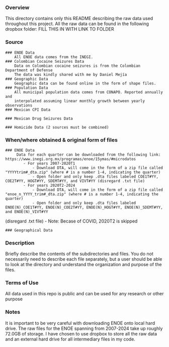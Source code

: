 ### Overview
This directory contains only this README describing the raw data used throughout this project. 
All the raw data can be found in the following dropbox folder: FILL THIS IN WITH LINK TO FOLDER 
### Source
    ### ENOE Data 
        All ENOE data comes from the INEGI. 
    ### Colombian Cocaine Seizures Data
        Data on Colombian cocaine seizures is from the Colombian Department of Defense 
        The data was kindly shared with me by Daniel Mejía 
    ### Geographic Data 
        Geographic data can be found online in the form of shape files. 
    ### Population Data 
        All municipal population data comes from CONAPO. Reported annually and 
        interpolated assuming linear monthly growth between yearly observations
    ### Mexican CPI Data 

    ### Mexican Drug Seizures Data 

    ### Homicide Data (2 sources must be combined)

### When/where obtained & original form of files
    ### ENOE Data 
         Data for each quarter can be downloaded from the following link: https://www.inegi.org.mx/programas/enoe/15ymas/#microdatos
            - For years 2007-2020T1
                - Download DTA, will come in the form of a zip file called "YYYYtrim#_dta.zip" (where # is a number 1-4, indicating the quarter)
                - Open folder and only keep .dta files labeled COE1T#YY, COE2T#YY, HOGT#YY, SDEMT#YY, and VIVT#YY (disregard .txt file)
            - For years 2020T2-2024
                - Download DTA, will come in the form of a zip file called "enoe_n_YYYY_trim#_dta.zip" (where # is a number 1-4, indicating the quarter)
                - Open folder and only keep .dta files labeled ENOE(N)_COE1T#YY, ENOE(N)_COE2T#YY, ENOE(N)_HOGT#YY, ENOE(N)_SDEMT#YY, and ENOE(N)_VIVT#YY 
(disregard .txt file)
                - Note: Becase of COVID, 2020T2 is skipped

    ### Geographical Data 

### Description
Briefly describe the contents of the subdirectories and files. You do not necessarily need to describe each file separately, but a user should be able to look at 
the directory and understand the organization and purpose of the files.

### Terms of Use
All data used in this repo is public and can be used for any research or other purpose 
### Notes
It is important to be very careful with downloading ENOE onto local hard drive.
The raw files for the ENOE spanning from 2007-2024 take up roughly 72.0GB of 
storage. I have chosen to use dropbox to store all the raw data and an external
hard drive for all intermediary files in my code.
